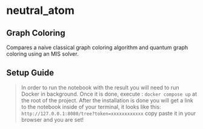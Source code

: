 # neutral_atom

## Graph Coloring

Compares a naive classical graph coloring algorithm and quantum graph coloring using an MIS solver.

## Setup Guide

> In order to run the notebook with the result you will need to run Docker in background. Once it is done, execute :
> ```docker compose up``` at the root of the project. After the installation is done you will get a link to the notebook inside of your terminal, it looks like this: ```http://127.0.0.1:8080/tree?token=xxxxxxxxxxxx``` copy paste it in your browser and you are set!

